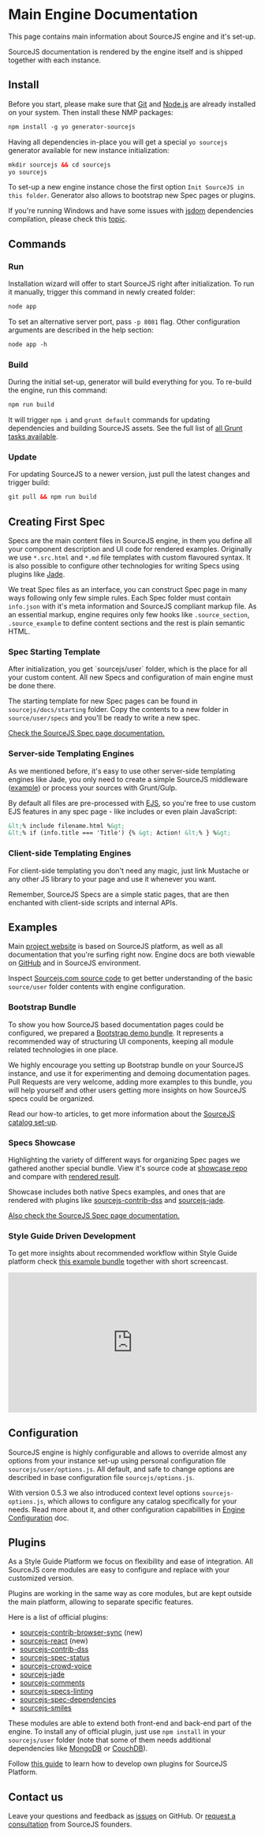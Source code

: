 # Main Engine Documentation

This page contains main information about SourceJS engine and it's set-up.

SourceJS documentation is rendered by the engine itself and is shipped together with each instance.

## Install

Before you start, please make sure that [Git](http://git-scm.com/downloads) and [Node.js](http://nodejs.org/download/) are already installed on your system. Then install these NMP packages:

```html
npm install -g yo generator-sourcejs
```

Having all dependencies in-place you will get a special `yo sourcejs` generator available for new instance initialization:

```html
mkdir sourcejs && cd sourcejs
yo sourcejs
```

To set-up a new engine instance chose the first option `Init SourceJS in this folder`. Generator also allows to bootstrap new Spec pages or plugins.

If you're running Windows and have some issues with [jsdom](https://github.com/tmpvar/jsdom) dependencies compilation, please check this [topic](https://github.com/sourcejs/Source/issues/23).

## Commands

### Run

Installation wizard will offer to start SourceJS right after initialization. To run it manually, trigger this command in newly created folder:

```html
node app
```

To set an alternative server port, pass `-p 8081` flag. Other configuration arguments are described in the help section:

```html
node app -h
```

### Build

During the initial set-up, generator will build everything for you. To re-build the engine, run this command:

```html
npm run build
```

It will trigger `npm i` and `grunt default` commands for updating dependencies and building SourceJS assets. See the full list of [all Grunt tasks available](/docs/grunt).

### Update

For updating SourceJS to a newer version, just pull the latest changes and trigger build:

```html
git pull && npm run build
```

## Creating First Spec

Specs are the main content files in SourceJS engine, in them you define all your component description and UI code for rendered examples. Originally we use `*.src.html` and `*.md` file templates with custom flavoured syntax. It is also possible to configure other technologies for writing Specs using plugins like [Jade](https://github.com/sourcejs/sourcejs-jade).

We treat Spec files as an interface, you can construct Spec page in many ways following only few simple rules. Each Spec folder must contain `info.json` with it's meta information and SourceJS compliant markup file. As an essential markup, engine requires only few hooks like `.source_section`, `.source_example` to define content sections and the rest is plain semantic HTML.

### Spec Starting Template

<div class="source_note">
    After initialization, you get `sourcejs/user` folder, which is the place for all your custom content. All new Specs and configuration of main engine must be done there.
</div>

The starting template for new Spec pages can be found in `sourcejs/docs/starting` folder. Copy the contents to a new folder in `source/user/specs` and you'll be ready to write a new spec.

<a href="/docs/spec" class="source_a_hl">Check the SourceJS Spec page documentation.</a>

### Server-side Templating Engines

As we mentioned before, it's easy to use other server-side templating engines like Jade, you only need to create a simple SourceJS middleware ([example](https://github.com/sourcejs/sourcejs-jade)) or process your sources with Grunt/Gulp.

By default all files are pre-processed with [EJS](http://ejs.co/), so you're free to use custom EJS features in any spec page - like includes or even plain JavaScript:

```html
&lt;% include filename.html %&gt;
&lt;% if (info.title === 'Title') {% &gt; Action! &lt;% } %&gt;
```

### Client-side Templating Engines

For client-side templating you don't need any magic, just link Mustache or any other JS library to your page and use it whenever you want.

Remember, SourceJS Specs are a simple static pages, that are then enchanted with client-side scripts and internal APIs.

## Examples

Main [project website](http://sourcejs.com) is based on SourceJS platform, as well as all documentation that you're surfing right now. Engine docs are both viewable on [GitHub](https://github.com/sourcejs/Source/tree/master/docs) and in SourceJS environment.

Inspect [Sourcejs.com source code](https://github.com/sourcejs/Sourcejs.com) to get better understanding of the basic `source/user` folder contents with engine configuration.

### Bootstrap Bundle

To show you how SourceJS based documentation pages could be configured, we prepared a [Bootstrap demo bundle](https://github.com/sourcejs/example-bootstrap-bundle). It represents a recommended way of structuring UI components, keeping all module related technologies in one place.

We highly encourage you setting up Bootstrap bundle on your SourceJS instance, and use it for experimenting and demoing documentation pages. Pull Requests are very welcome, adding more examples to this bundle, you will help yourself and other users getting more insights on how SourceJS specs could be organized.

Read our how-to articles, to get more information about the [SourceJS catalog set-up](https://github.com/sourcejs/blog-howto/tree/master/catalog-setup).

### Specs Showcase

Highlighting the variety of different ways for organizing Spec pages we gathered another special bundle. View it's source code at [showcase repo](https://github.com/sourcejs/example-specs-showcase) and compare with [rendered result](http://sourcejs.com/specs/example-specs-showcase/).

Showcase includes both native Specs examples, and ones that are rendered with plugins like [sourcejs-contrib-dss](http://github.com/sourcejs/sourcejs-contrib-dss) and [sourcejs-jade](http://github.com/sourcejs/sourcejs-jade).

<a href="/docs/spec" class="source_a_hl">Also check the SourceJS Spec page documentation.</a>

### Style Guide Driven Development

To get more insights about recommended workflow within Style Guide platform check [this example bundle](https://www.youtube.com/watch?v=KeR8Qhgyb6M) together with short screencast.

<div style="max-width: 600px;"><div style="position: relative; padding-bottom: 56.25%;">
<iframe width="100%" height="100%" style="position: absolute;" src="https://www.youtube.com/embed/KeR8Qhgyb6M" frameborder="0" allowfullscreen></iframe>
</div></div>


## Configuration

SourceJS engine is highly configurable and allows to override almost any options from your instance set-up using personal configuration file `sourcejs/user/options.js`. All default, and safe to change options are described in base configuration file `sourcejs/options.js`.

With version 0.5.3 we also introduced context level options `sourcejs-options.js`, which allows to configure any catalog specifically for your needs. Read more about it, and other configuration capabilities in [Engine Configuration](/docs/configuration) doc.

## Plugins

As a Style Guide Platform we focus on flexibility and ease of integration. All SourceJS core modules are easy to configure and replace with your customized version.

Plugins are working in the same way as core modules, but are kept outside the main platform, allowing to separate specific features.

Here is a list of official plugins:

* [sourcejs-contrib-browser-sync](https://github.com/sourcejs/sourcejs-contrib-browser-sync) (new)
* [sourcejs-react](https://www.npmjs.com/package/sourcejs-react) (new)
* [sourcejs-contrib-dss](http://github.com/sourcejs/sourcejs-contrib-dss)
* [sourcejs-spec-status](https://github.com/sourcejs/sourcejs-spec-status)
* [sourcejs-crowd-voice](https://github.com/sourcejs/sourcejs-crowd-voice)
* [sourcejs-jade](https://github.com/sourcejs/sourcejs-jade)
* [sourcejs-comments](https://github.com/sourcejs/sourcejs-comments)
* [sourcejs-specs-linting](https://github.com/sourcejs/sourcejs-specs-linting)
* [sourcejs-spec-dependencies](https://github.com/sourcejs/sourcejs-spec-dependencies)
* [sourcejs-smiles](https://github.com/sourcejs/sourcejs-smiles)

These modules are able to extend both front-end and back-end part of the engine. To install any of official plugin, just use `npm install` in your `sourcejs/user` folder (note that some of them needs additional dependencies like [MongoDB](http://www.mongodb.org/) or [CouchDB](http://couchdb.apache.org/)).

Follow [this guide](/docs/api/plugins) to learn how to develop own plugins for SourceJS Platform.

## Contact us

Leave your questions and feedback as [issues](https://github.com/sourcejs/Source/issues) on GitHub. Or [request a consultation](mailto:r@rhr.me) from SourceJS founders.